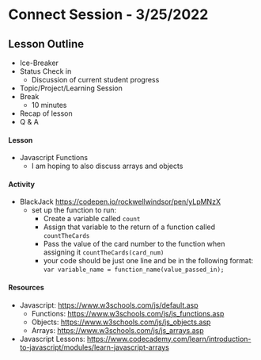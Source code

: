# Connect Session - 3/25/2022

## Lesson Outline

  * Ice-Breaker
  * Status Check in
    * Discussion of current student progress
  * Topic/Project/Learning Session
  * Break
    * 10 minutes
  * Recap of lesson
  * Q & A

#### Lesson

  * Javascript Functions
    * I am hoping to also discuss arrays and objects

#### Activity

  * BlackJack https://codepen.io/rockwellwindsor/pen/yLpMNzX
    * set up the function to run:
      * Create a variable called `count`
      * Assign that variable to the return of a function called `countTheCards`
      * Pass the value of the card number to the function when assigning it `countTheCards(card_num)`
      * your code should be just one line and be in the following format:  `var variable_name = function_name(value_passed_in);` 

#### Resources

  * Javascript: https://www.w3schools.com/js/default.asp
    * Functions: https://www.w3schools.com/js/js_functions.asp
    * Objects: https://www.w3schools.com/js/js_objects.asp
    * Arrays: https://www.w3schools.com/js/js_arrays.asp
  * Javascript Lessons: https://www.codecademy.com/learn/introduction-to-javascript/modules/learn-javascript-arrays
